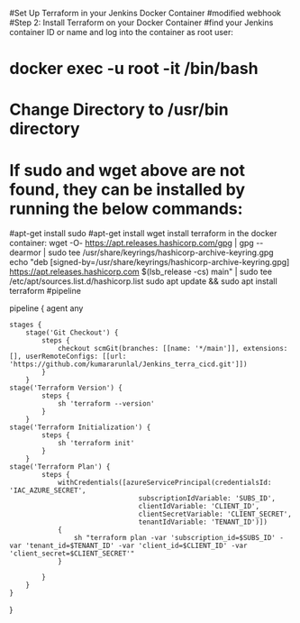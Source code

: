 #Set Up Terraform in your Jenkins Docker Container
#modified webhook
#Step 2: Install Terraform on your Docker Container
#find your Jenkins container ID or name and log into the container as root user:
# **docker exec -u root -it <container-id> /bin/bash**
# Change Directory to /usr/bin directory
# If sudo and wget above are not found, they can be installed by running the below commands:
 #apt-get install sudo
 #apt-get install wget
 install terraform in the docker container:
 wget -O- https://apt.releases.hashicorp.com/gpg | gpg --dearmor | sudo tee /usr/share/keyrings/hashicorp-archive-keyring.gpg
echo "deb [signed-by=/usr/share/keyrings/hashicorp-archive-keyring.gpg] https://apt.releases.hashicorp.com $(lsb_release -cs) main" | sudo tee /etc/apt/sources.list.d/hashicorp.list
sudo apt update && sudo apt install terraform
#pipeline


pipeline {
    agent any

    stages {
        stage('Git Checkout') {
            steps {
                checkout scmGit(branches: [[name: '*/main']], extensions: [], userRemoteConfigs: [[url: 'https://github.com/kumararunlal/Jenkins_terra_cicd.git']])
            }
        }
    stage('Terraform Version') {
            steps {
                sh 'terraform --version'
            }
        }
    stage('Terraform Initialization') {
            steps {
                sh 'terraform init'
            }
        }
    stage('Terraform Plan') {
            steps {
                withCredentials([azureServicePrincipal(credentialsId: 'IAC_AZURE_SECRET',
                                    subscriptionIdVariable: 'SUBS_ID',
                                    clientIdVariable: 'CLIENT_ID',
                                    clientSecretVariable: 'CLIENT_SECRET',
                                    tenantIdVariable: 'TENANT_ID')]) 
                {
                    sh "terraform plan -var 'subscription_id=$SUBS_ID' -var 'tenant_id=$TENANT_ID' -var 'client_id=$CLIENT_ID' -var 'client_secret=$CLIENT_SECRET'"
                }
                
            }
        }
    }
}
